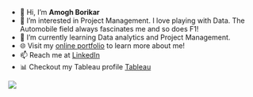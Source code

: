 - 👋 Hi, I’m **Amogh Borikar**
- 👀 I’m interested in Project Management. I love playing with Data. The Automobile field always fascinates me and so does F1!
- 🌱 I’m currently learning Data analytics and Project Management.
- 🌐 Visit my [online portfolio](https://www.amoghborikar.com) to learn more about me! 
- 📫 Reach me at [LinkedIn](https://www.linkedin.com/in/amogh-borikar/)
- 📊 Checkout my Tableau profile [Tableau](https://public.tableau.com/app/profile/amogh6371)

<img src="https://github-readme-stats.vercel.app/api?username=Amogh-Borikar&&show_icons=true&title_color=ffffff&icon_color=bb2acf&text_color=daf7dc&bg_color=151515">

<!---
Amogh-Borikar/Amogh-Borikar is a ✨ special ✨ repository because its `README.md` (this file) appears on your GitHub profile.
You can click the Preview link to take a look at your changes.
--->
